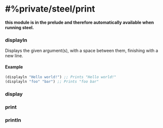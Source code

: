 # #%private/steel/print
**this module is in the prelude and therefore automatically available when running steel.**

### **displayln**
Displays the given argument(s), with a space between them, finishing with a new line.

#### Example
```scheme
(displayln "Hello world!") ;; Prints "Hello world!"
(displayln "foo" "bar") ;; Prints "foo bar"
```
### **display**
### **print**
### **println**
